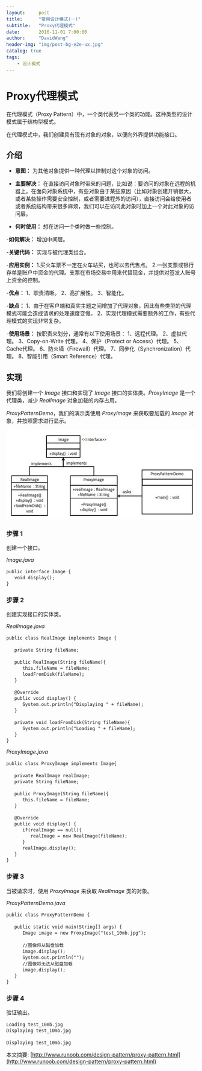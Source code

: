 ```yaml
---
layout:     post
title:      "常用设计模式(一)"
subtitle:   "Proxy代理模式"
date:       2016-11-01 7:00:00
author:     "DavidWang"
header-img: "img/post-bg-e2e-ux.jpg"
catalog: true
tags:
    - 设计模式
--- 
```


Proxy代理模式
===
在代理模式（Proxy Pattern）中，一个类代表另一个类的功能。这种类型的设计模式属于结构型模式。

在代理模式中，我们创建具有现有对象的对象，以便向外界提供功能接口。

## 介绍

- **意图：** 为其他对象提供一种代理以控制对这个对象的访问。

- **主要解决：** 在直接访问对象时带来的问题，比如说：要访问的对象在远程的机器上。在面向对象系统中，有些对象由于某些原因（比如对象创建开销很大，或者某些操作需要安全控制，或者需要进程外的访问），直接访问会给使用者或者系统结构带来很多麻烦，我们可以在访问此对象时加上一个对此对象的访问层。

- **何时使用：** 想在访问一个类时做一些控制。

-**如何解决：** 增加中间层。

-**关键代码：** 实现与被代理类组合。

-**应用实例：** 1.买火车票不一定在火车站买，也可以去代售点。 2.一张支票或银行存单是账户中资金的代理。支票在市场交易中用来代替现金，并提供对签发人账号上资金的控制。

-**优点：** 1、职责清晰。 2、高扩展性。 3、智能化。

-**缺点：** 1、由于在客户端和真实主题之间增加了代理对象，因此有些类型的代理模式可能会造成请求的处理速度变慢。 2、实现代理模式需要额外的工作，有些代理模式的实现非常复杂。

-**使用场景：** 按职责来划分，通常有以下使用场景： 1、远程代理。 2、虚拟代理。 3、Copy-on-Write 代理。 4、保护（Protect or Access）代理。 5、Cache代理。 6、防火墙（Firewall）代理。 7、同步化（Synchronization）代理。 8、智能引用（Smart Reference）代理。

## 实现
我们将创建一个 _Image_ 接口和实现了 _Image_ 接口的实体类。_ProxyImage_ 是一个代理类，减少 _RealImage_ 对象加载的内存占用。

_ProxyPatternDemo_，我们的演示类使用 _ProxyImage_ 来获取要加载的 _Image_ 对象，并按照需求进行显示。

![basic_design_patterns_1](/img/in-post/basic_design_patterns/basic_design_patterns_1.jpg)

### 步骤 1
创建一个接口。

_Image.java_


```
public interface Image {
   void display();
}
```

### 步骤 2

创建实现接口的实体类。

_RealImage.java_


```
public class RealImage implements Image {

   private String fileName;

   public RealImage(String fileName){
      this.fileName = fileName;
      loadFromDisk(fileName);
   }

   @Override
   public void display() {
      System.out.println("Displaying " + fileName);
   }

   private void loadFromDisk(String fileName){
      System.out.println("Loading " + fileName);
   }
}
```
_ProxyImage.java_


```
public class ProxyImage implements Image{

   private RealImage realImage;
   private String fileName;

   public ProxyImage(String fileName){
      this.fileName = fileName;
   }

   @Override
   public void display() {
      if(realImage == null){
         realImage = new RealImage(fileName);
      }
      realImage.display();
   }
}
```

### 步骤 3

当被请求时，使用 _ProxyImage_ 来获取 _RealImage_ 类的对象。

_ProxyPatternDemo.java_


```
public class ProxyPatternDemo {
    
   public static void main(String[] args) {
      Image image = new ProxyImage("test_10mb.jpg");

      //图像将从磁盘加载
      image.display(); 
      System.out.println("");
      //图像将无法从磁盘加载
      image.display();     
   }
}
```

### 步骤 4

验证输出。


```
Loading test_10mb.jpg
Displaying test_10mb.jpg

Displaying test_10mb.jpg
```

本文摘要: [http://www.runoob.com/design-pattern/proxy-pattern.html](http://www.runoob.com/design-pattern/proxy-pattern.html)